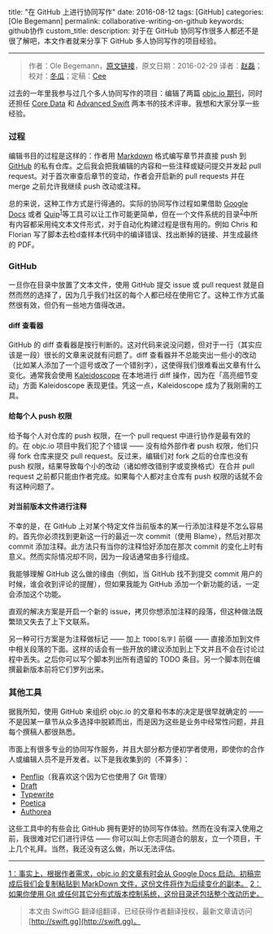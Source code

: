 title: "在 GitHub 上进行协同写作"
date: 2016-08-12
tags: [GitHub]
categories: [Ole Begemann]
permalink: collaborative-writing-on-github
keywords: github协作
custom_title: 
description: 对于在 GitHub 协同写作很多人都还不是很了解吧，本文作者就来分享下 GitHub 多人协同写作的项目经验。

---
> 作者：Ole Begemann，[原文链接](http://oleb.net/blog/2016/02/collaborative-writing-on-github/)，原文日期：2016-02-29
> 译者：[赵磊](undefined)；校对：[冬瓜](https://desgard.com/)；定稿：[Cee](https://github.com/Cee)
  







<!--此处开始正文-->

过去的一年里我参与过几个多人协同写作的项目：编辑了两篇 [objc.io 期刊](https://www.objc.io/issues/)，同时还担任 [Core Data](https://www.objc.io/books/core-data/) 和 [Advanced Swift](https://www.objc.io/books/advanced-swift/) 两本书的技术评审。我想和大家分享一些经验。

<!--more-->

### 过程

编辑书目的过程是这样的：作者用 [Markdown](http://daringfireball.net/projects/markdown/) 格式编写章节并直接 push 到 [GitHub](https://github.com/) 的私有仓库。之后我会把我编辑的内容和一些注释或疑问提交并发起 pull request。对于首次审查后章节的变动，作者会开启新的 pull requests 并在 merge 之前允许我继续 push 改动或注释。

总的来说，这种工作方式是行得通的。实际的协同写作过程如果借助 [Google Docs](https://www.google.com/docs/about/) 或者 [Quip](https://quip.com/)<sup id="fnref:1"><a href="#fn:1">1</a></sup>等工具可以让工作可能更简单，但在一个文件系统的目录<sup id="fnref:2"><a href="#fn:2">2</a></sup>中所有内容都采用纯文本文件形式，对于自动化构建过程是很有用的。例如 Chris 和 Florian 写了脚本去检d查样本代码中的编译错误、找出断掉的链接、并生成最终的 PDF。

### GitHub

一旦你在目录中放置了文本文件，使用 GitHub 提交 issue 或 pull request 就是自然而然的选择了，因为几乎我们社区的每个人都已经在使用它了。这种工作方式虽然很有效，但仍有一些地方值得改进。

#### diff 查看器

GitHub 的 diff 查看器是按行判断的。这对代码来说没问题，但对于一行（其实应该是一段）很长的文章来说就有问题了。diff 查看器并不总能突出一些小的改动（比如某人添加了一个逗号或改了一个错别字），这使得我们很难看出文章有什么变化。通常我会使用 [Kaleidoscope](http://www.kaleidoscopeapp.com/) 在本地进行 diff 操作，因为在「高亮细节变动」方面 Kaleidoscope 表现更佳。凭这一点，Kaleidoscope 成为了我刚需的工具。 

#### 给每个人 push 权限

给予每个人对仓库的 push 权限，在一个 pull request 中进行协作是最有效的的。在 objc.io 项目中我们犯了个错误 —— 没有给外部作者 push 权限，他们只得 fork 仓库来提交 pull request。反过来，编辑们对 fork 之后的仓库也没有 push 权限，结果导致每个小的改动（诸如修改错别字或变换格式）在合并 pull request 之前都只能由作者完成。如果每个人都对主仓库有 push 权限的话就不会有这种问题了。

#### 对当前版本文件进行注释

不幸的是，在 GitHub 上对某个特定文件当前版本的某一行添加注释是不怎么容易的。首先你必须找到更新这一行的最近一次 commit（使用 Blame），然后对那次 commit 添加注释。此方法只有当你的注释恰好添加在那次 commit 的变化上时有意义。然而实际情况却不同，因为一段话通常由多行组成。

我能够理解 GitHub 这么做的缘由（例如，当 GitHub 找不到提交 commit 用户的时候，谁会收到评论的提醒），但如果我能为 GitHub 添加一个新功能的话，一定会添加这个功能。

直观的解决方案是开启一个新的 issue，拷贝你想添加注释的段落，但这种做法既繁琐又失去了上下文联系。

另一种可行方案是为注释做标记 —— 加上 `TODO[名字]` 前缀 —— 直接添加到文件中相关段落的下面。这样的话会有一些开放的建议添加到上下文并且不会在讨论过程中丢失。之后你可以写个脚本列出所有遗留的 TODO 条目。另一个脚本则在编撰最新版本前将它们罗列出来。

### 其他工具

据我所知，使用 GitHub 来组织 objc.io 的文章和书本的决定是很早就确定的 —— 不是因某一章节从众多选择中脱颖而出，而是因为这些是业务中经常性问题，并且每个撰稿人都很熟悉。

市面上有很多专业的协同写作服务，并且大部分都方便初学者使用，即使你的合作人或编辑人员不是开发者。以下是我收集到的（不算多）：

- [Penflip](https://www.penflip.com/)（我喜欢这个因为它也使用了 Git 管理）
- [Draft](https://draftin.com/)
- [Typewrite](https://typewrite.io/)
- [Poetica](https://poetica.com/)
- [Authorea](https://www.authorea.com/)

这些工具中的有些会比 GitHub 拥有更好的协同写作体验。然而在没有深入使用之前，我很难对它们进行评估 —— 你可以叫上你志同道合的朋友，立一个项目，干上几个礼拜。当然，我还没有这么做，所以无法评估。

----

<a href="#fnref:1">1：事实上，根据作者需求，objc.io 的文章有时会从 Google Docs 启动。初稿完成后我们会复制粘贴到 MarkDown 文件，这份文件将作为后续变化的副本。</a>
<a href="#fnref:2">2：如果你使用 Git 或任何其它分布式版本控制系统，这份目录还包括整个改动历史。</a>
> 本文由 SwiftGG 翻译组翻译，已经获得作者翻译授权，最新文章请访问 [http://swift.gg](http://swift.gg)。